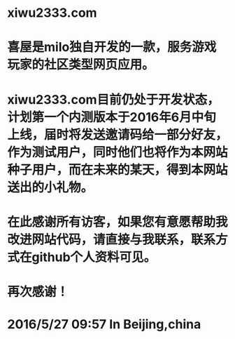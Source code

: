 # xiwu2333.com
# 喜屋是milo独自开发的一款，服务游戏玩家的社区类型网页应用。
# xiwu2333.com目前仍处于开发状态，计划第一个内测版本于2016年6月中旬上线，届时将发送邀请码给一部分好友，作为测试用户，同时他们也将作为本网站种子用户，而在未来的某天，得到本网站送出的小礼物。
# 在此感谢所有访客，如果您有意愿帮助我改进网站代码，请直接与我联系，联系方式在github个人资料可见。
# 再次感谢！
#
#
#
# 2016/5/27 09:57  In Beijing,china
